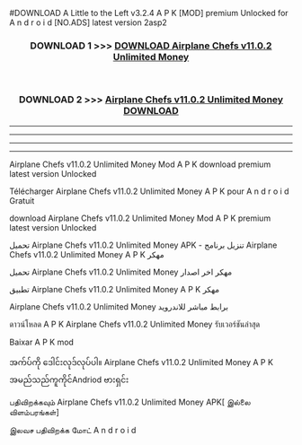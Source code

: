 #DOWNLOAD A Little to the Left v3.2.4 A P K [MOD] premium Unlocked for A n d r o i d [NO.ADS] latest version 2asp2 



<div align="center">

<h3>DOWNLOAD 1 >>> <a href="https://downloadmod1.web.app/?judul=Airplane Chefs v11.0.2 Unlimited Money ">DOWNLOAD Airplane Chefs v11.0.2 Unlimited Money </a></h3><br>

<h3>DOWNLOAD 2 >>> <a href="https://downloadmod1.web.app/?judul=Airplane Chefs v11.0.2 Unlimited Money ">Airplane Chefs v11.0.2 Unlimited Money  DOWNLOAD </a></h3>

</div>


----------------------------------------------------------

----------------------------------------------------------

----------------------------------------------------------

----------------------------------------------------------


Airplane Chefs v11.0.2 Unlimited Money  Mod A P K download premium latest version Unlocked

Télécharger Airplane Chefs v11.0.2 Unlimited Money  A P K pour A n d r o i d Gratuit

download Airplane Chefs v11.0.2 Unlimited Money  Mod A P K premium latest version Unlocked

تحميل Airplane Chefs v11.0.2 Unlimited Money  APK - تنزيل برنامج Airplane Chefs v11.0.2 Unlimited Money  A P K مهكر

تحميل Airplane Chefs v11.0.2 Unlimited Money  مهكر اخر اصدار

تطبيق Airplane Chefs v11.0.2 Unlimited Money  A P K مهكر

Airplane Chefs v11.0.2 Unlimited Money  برابط مباشر للاندرويد

ดาวน์โหลด A P K Airplane Chefs v11.0.2 Unlimited Money  รับเวอร์ชันล่าสุด

Baixar A P K mod

အက်ပ်ကို ဒေါင်းလုဒ်လုပ်ပါ။ Airplane Chefs v11.0.2 Unlimited Money  A P K အမည်သည်ကူကိုင်Andriod ဗားရှင်း

பதிவிறக்கவும் Airplane Chefs v11.0.2 Unlimited Money  APK[ இல்லை விளம்பரங்கள்] 
 
இலவச பதிவிறக்க மோட் A n d r o i d



